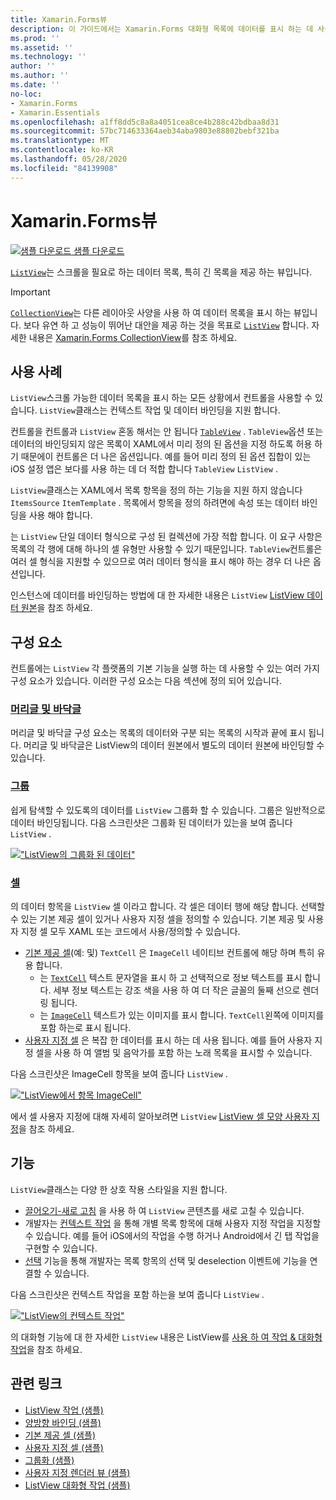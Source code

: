 ```yaml
---
title: Xamarin.Forms뷰
description: 이 가이드에서는 Xamarin.Forms 대화형 목록에 데이터를 표시 하는 데 사용할 수 있는 ListView를 소개 합니다.
ms.prod: ''
ms.assetid: ''
ms.technology: ''
author: ''
ms.author: ''
ms.date: ''
no-loc:
- Xamarin.Forms
- Xamarin.Essentials
ms.openlocfilehash: a1ff8dd5c8a8a4051cea8ce4b288c42bdbaa8d31
ms.sourcegitcommit: 57bc714633364aeb34aba9803e88802bebf321ba
ms.translationtype: MT
ms.contentlocale: ko-KR
ms.lasthandoff: 05/28/2020
ms.locfileid: "84139908"
---
```

# <a name="xamarinforms-listview"></a>Xamarin.Forms뷰

[![샘플 다운로드](~/media/shared/download.png) 샘플 다운로드](https://docs.microsoft.com/samples/xamarin/xamarin-forms-samples/workingwithlistview)

[`ListView`](xref:Xamarin.Forms.ListView)는 스크롤을 필요로 하는 데이터 목록, 특히 긴 목록을 제공 하는 뷰입니다.

> [!IMPORTANT]
> [`CollectionView`](xref:Xamarin.Forms.CollectionView)는 다른 레이아웃 사양을 사용 하 여 데이터 목록을 표시 하는 뷰입니다. 보다 유연 하 고 성능이 뛰어난 대안을 제공 하는 것을 목표로 [`ListView`](xref:Xamarin.Forms.ListView) 합니다. 자세한 내용은 [ Xamarin.Forms CollectionView](~/xamarin-forms/user-interface/collectionview/index.md)를 참조 하세요.

## <a name="use-cases"></a>사용 사례

`ListView`스크롤 가능한 데이터 목록을 표시 하는 모든 상황에서 컨트롤을 사용할 수 있습니다. `ListView`클래스는 컨텍스트 작업 및 데이터 바인딩을 지원 합니다.

컨트롤을 컨트롤과 `ListView` 혼동 해서는 안 됩니다 [`TableView`](~/xamarin-forms/user-interface/tableview.md) . `TableView`옵션 또는 데이터의 바인딩되지 않은 목록이 XAML에서 미리 정의 된 옵션을 지정 하도록 허용 하기 때문에이 컨트롤은 더 나은 옵션입니다. 예를 들어 미리 정의 된 옵션 집합이 있는 iOS 설정 앱은 보다를 사용 하는 데 더 적합 합니다 `TableView` `ListView` .

`ListView`클래스는 XAML에서 목록 항목을 정의 하는 기능을 지원 하지 않습니다 `ItemsSource` `ItemTemplate` . 목록에서 항목을 정의 하려면에 속성 또는 데이터 바인딩을 사용 해야 합니다.

는 `ListView` 단일 데이터 형식으로 구성 된 컬렉션에 가장 적합 합니다. 이 요구 사항은 목록의 각 행에 대해 하나의 셀 유형만 사용할 수 있기 때문입니다. `TableView`컨트롤은 여러 셀 형식을 지원할 수 있으므로 여러 데이터 형식을 표시 해야 하는 경우 더 나은 옵션입니다.

인스턴스에 데이터를 바인딩하는 방법에 대 한 자세한 내용은 `ListView` [ListView 데이터 원본](~/xamarin-forms/user-interface/listview/data-and-databinding.md)을 참조 하세요.

## <a name="components"></a>구성 요소

컨트롤에는 `ListView` 각 플랫폼의 기본 기능을 실행 하는 데 사용할 수 있는 여러 가지 구성 요소가 있습니다. 이러한 구성 요소는 다음 섹션에 정의 되어 있습니다.

### <a name="headers-and-footers"></a>[머리글 및 바닥글](customizing-list-appearance.md#headers-and-footers)

머리글 및 바닥글 구성 요소는 목록의 데이터와 구분 되는 목록의 시작과 끝에 표시 됩니다. 머리글 및 바닥글은 ListView의 데이터 원본에서 별도의 데이터 원본에 바인딩할 수 있습니다.

### <a name="groups"></a>[그룹](customizing-list-appearance.md#grouping)

쉽게 탐색할 수 있도록의 데이터를 `ListView` 그룹화 할 수 있습니다. 그룹은 일반적으로 데이터 바인딩됩니다. 다음 스크린샷은 그룹화 된 데이터가 있는을 보여 줍니다 `ListView` .

[!["ListView의 그룹화 된 데이터"](images/grouping-depth-cropped.png)](images/grouping-depth.png#lightbox "ListView의 그룹화 된 데이터")

### <a name="cells"></a>[셀](customizing-cell-appearance.md)

의 데이터 항목을 `ListView` 셀 이라고 합니다. 각 셀은 데이터 행에 해당 합니다. 선택할 수 있는 기본 제공 셀이 있거나 사용자 지정 셀을 정의할 수 있습니다. 기본 제공 및 사용자 지정 셀 모두 XAML 또는 코드에서 사용/정의할 수 있습니다.

- [기본 제공 셀](customizing-cell-appearance.md#built-in-cells)(예: 및) `TextCell` 은 `ImageCell` 네이티브 컨트롤에 해당 하며 특히 유용 합니다.
  - 는 [`TextCell`](customizing-cell-appearance.md#textcell) 텍스트 문자열을 표시 하 고 선택적으로 정보 텍스트를 표시 합니다. 세부 정보 텍스트는 강조 색을 사용 하 여 더 작은 글꼴의 둘째 선으로 렌더링 됩니다.
  - 는 [`ImageCell`](customizing-cell-appearance.md#imagecell) 텍스트가 있는 이미지를 표시 합니다. `TextCell`왼쪽에 이미지를 포함 하는로 표시 됩니다.
- [사용자 지정 셀](customizing-cell-appearance.md#custom-cells) 은 복잡 한 데이터를 표시 하는 데 사용 됩니다. 예를 들어 사용자 지정 셀을 사용 하 여 앨범 및 음악가를 포함 하는 노래 목록을 표시할 수 있습니다.

다음 스크린샷은 ImageCell 항목을 보여 줍니다 `ListView` .

[!["ListView에서 항목 ImageCell"](images/image-cell-default-cropped.png)](images/image-cell-default.png#lightbox "ListView에서 항목 ImageCell")

에서 셀 사용자 지정에 대해 자세히 알아보려면 `ListView` [ListView 셀 모양 사용자 지정](customizing-cell-appearance.md)을 참조 하세요.

## <a name="functionality"></a>기능

`ListView`클래스는 다양 한 상호 작용 스타일을 지원 합니다.

- [끌어오기-새로 고침](interactivity.md#pull-to-refresh) 을 사용 하 여 `ListView` 콘텐츠를 새로 고칠 수 있습니다.
- 개발자는 [컨텍스트 작업](interactivity.md#context-actions) 을 통해 개별 목록 항목에 대해 사용자 지정 작업을 지정할 수 있습니다. 예를 들어 iOS에서의 작업을 수행 하거나 Android에서 긴 탭 작업을 구현할 수 있습니다.
- [선택](interactivity.md#selection-and-taps) 기능을 통해 개발자는 목록 항목의 선택 및 deselection 이벤트에 기능을 연결할 수 있습니다.

다음 스크린샷은 컨텍스트 작업을 포함 하는을 보여 줍니다 `ListView` .

[!["ListView의 컨텍스트 작업"](images/context-default-cropped.png)](images/context-default.png#lightbox "ListView의 컨텍스트 작업")

의 대화형 기능에 대 한 자세한 `ListView` 내용은 ListView를 [사용 하 여 작업 & 대화형 작업](interactivity.md)을 참조 하세요.

## <a name="related-links"></a>관련 링크

- [ListView 작업 (샘플)](https://docs.microsoft.com/samples/xamarin/xamarin-forms-samples/workingwithlistview)
- [양방향 바인딩 (샘플)](https://docs.microsoft.com/samples/xamarin/xamarin-forms-samples/userinterface-listview-switchentrytwobinding)
- [기본 제공 셀 (샘플)](https://docs.microsoft.com/samples/xamarin/xamarin-forms-samples/userinterface-listview-builtincells)
- [사용자 지정 셀 (샘플)](https://docs.microsoft.com/samples/xamarin/xamarin-forms-samples/userinterface-listview-customcells)
- [그룹화 (샘플)](https://docs.microsoft.com/samples/xamarin/xamarin-forms-samples/userinterface-listview-grouping)
- [사용자 지정 렌더러 뷰 (샘플)](https://docs.microsoft.com/samples/xamarin/xamarin-forms-samples/workingwithlistviewnative/)
- [ListView 대화형 작업 (샘플)](https://docs.microsoft.com/samples/xamarin/xamarin-forms-samples/userinterface-listview-interactivity)
